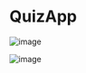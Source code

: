 # QuizApp

![image](https://user-images.githubusercontent.com/104943233/231575904-01e2e395-99cd-452d-93bf-c03fb4db85cd.png)

![image](https://user-images.githubusercontent.com/104943233/231575986-bc92f83c-4b1d-4407-b88b-85046306fd48.png)
